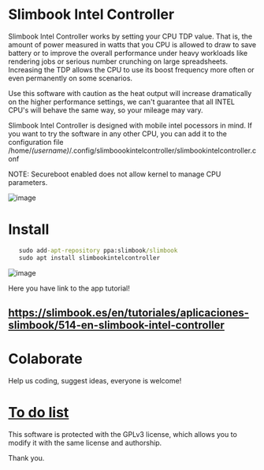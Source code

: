 # Slimbook Intel Controller

Slimbook Intel Controller works by setting your CPU TDP value. That is, the amount of power measured in watts that you CPU is allowed to draw to save battery or to improve the overall performance under heavy workloads like rendering jobs or serious number crunching on large spreadsheets. Increasing the TDP allows the CPU to use its boost frequency more often or even permanently on some scenarios.

Use this software with caution as the heat output will increase dramatically on the higher performance settings, we can't guarantee that all INTEL CPU's will behave the same way, so your mileage may vary.

Slimbook Intel Controller is designed with mobile intel pocessors in mind. 
If you want to try the software in any other CPU, you can add it to the configuration file  /home/*(username)*/.config/slimboookintelcontroller/slimbookintelcontroller.conf

NOTE: Secureboot enabled does not allow kernel to manage CPU parameters.


![image](https://user-images.githubusercontent.com/18195266/124899040-02f1c700-dfe0-11eb-9c46-9e33484d44d8.png)


# Install
```bat
   sudo add-apt-repository ppa:slimbook/slimbook
   sudo apt install slimbookintelcontroller
```


![image](https://user-images.githubusercontent.com/18195266/124899253-39c7dd00-dfe0-11eb-9ea1-afc14d5ac9a7.png)




Here you have link to the app tutorial!

https://slimbook.es/en/tutoriales/aplicaciones-slimbook/514-en-slimbook-intel-controller
--

# Colaborate
Help us coding, suggest ideas, everyone is welcome!

# [To do list](https://github.com/slimbook/slimbookintelcontroller/projects/2)



This software is protected with the GPLv3 license, which allows you to modify it with the same license and authorship. 

Thank you.

